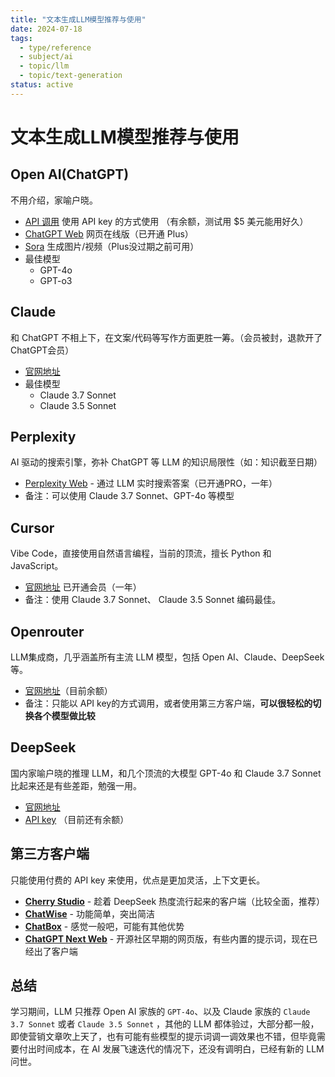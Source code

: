 ```yaml
---
title: "文本生成LLM模型推荐与使用"
date: 2024-07-18
tags: 
  - type/reference
  - subject/ai
  - topic/llm
  - topic/text-generation
status: active
---
```


# 文本生成LLM模型推荐与使用

## Open AI(ChatGPT)
不用介绍，家喻户晓。
- [API 调用](https://platform.openai.com/login) 使用 API key 的方式使用 （有余额，测试用 $5 美元能用好久）
- [ChatGPT Web](https://chatgpt.com/) 网页在线版（已开通 Plus）
- [Sora](https://sora.com/explore) 生成图片/视频（Plus没过期之前可用）
- 最佳模型
	- GPT-4o
	- GPT-o3
  
## Claude
和 ChatGPT 不相上下，在文案/代码等写作方面更胜一筹。（会员被封，退款开了ChatGPT会员）
- [官网地址](https://claude.ai/)
- 最佳模型
	- Claude 3.7 Sonnet
	- Claude 3.5 Sonnet
  
## Perplexity
AI 驱动的搜索引擎，弥补 ChatGPT 等 LLM 的知识局限性（如：知识截至日期）
- [Perplexity Web](https://www.perplexity.ai/) - 通过 LLM 实时搜索答案（已开通PRO，一年）
- 备注：可以使用 Claude 3.7 Sonnet、GPT-4o 等模型

## Cursor
Vibe Code，直接使用自然语言编程，当前的顶流，擅长 Python 和 JavaScript。
- [官网地址](https://www.cursor.com/cn) 已开通会员（一年）
- 备注：使用  Claude 3.7 Sonnet、 Claude 3.5 Sonnet 编码最佳。

## Openrouter
LLM集成商，几乎涵盖所有主流 LLM 模型，包括 Open AI、Claude、DeepSeek等。
- [官网地址](https://openrouter.ai/)（目前余额）
- 备注：只能以 API key的方式调用，或者使用第三方客户端，**可以很轻松的切换各个模型做比较**

## DeepSeek
国内家喻户晓的推理 LLM，和几个顶流的大模型 GPT-4o 和 Claude 3.7 Sonnet 比起来还是有些差距，勉强一用。
- [官网地址](https://www.deepseek.com/)
- [API key](https://platform.deepseek.com/api_keys) （目前还有余额）

## 第三方客户端
只能使用付费的 API key 来使用，优点是更加灵活，上下文更长。
- [**Cherry Studio**](https://github.com/CherryHQ/cherry-studio) - 趁着 DeepSeek 热度流行起来的客户端（比较全面，推荐）
- [**ChatWise**](https://chatwise.ai) - 功能简单，突出简洁
- [**ChatBox**](https://github.com/Bin-Huang/chatbox) - 感觉一般吧，可能有其他优势
- [**ChatGPT Next Web**](https://github.com/ChatGPTNextWeb/NextChat) - 开源社区早期的网页版，有些内置的提示词，现在已经出了客户端

## 总结
学习期间，LLM 只推荐 Open AI 家族的 `GPT-4o`、以及 Claude 家族的 `Claude 3.7 Sonnet` 或者 `Claude 3.5 Sonnet` ，其他的 LLM 都体验过，大部分都一般，即使营销文章吹上天了，也有可能有些模型的提示词调一调效果也不错，但毕竟需要付出时间成本，在 AI 发展飞速迭代的情况下，还没有调明白，已经有新的 LLM 问世。 